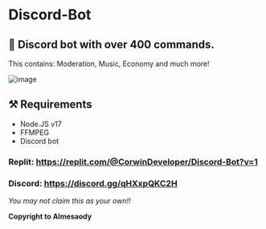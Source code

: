 # Discord-Bot
## 🤖 Discord bot with over 400 commands.
This contains: Moderation, Music, Economy and much more!

![image](https://user-images.githubusercontent.com/88144943/207117434-d98356b1-bf19-418e-9e12-0ef83e0d9a21.png)


## ⚒️ Requirements
- Node.JS v17
- FFMPEG
- Discord bot

### Replit: https://replit.com/@CorwinDeveloper/Discord-Bot?v=1

### Discord: https://discord.gg/qHXxpQKC2H

*You may not claim this as your own!!*

**Copyright to Almesaody**